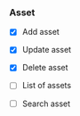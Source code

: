 ### Asset

- [x] Add asset
- [x] Update asset
- [x] Delete asset
- [ ] List of assets
- [ ] Search asset

